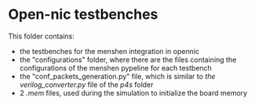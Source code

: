 # Open-nic testbenches
This folder contains:
- the testbenches for the menshen integration in opennic
- the "configurations" folder, where there are the files containing the configurations of the menshen pypeline for each testbench
- the "conf_packets_generation.py" file, which is similar to *the verilog_converter.py* file of the *p4s* folder
- 2 *.mem* files, used during the simulation to initialize the board memory

